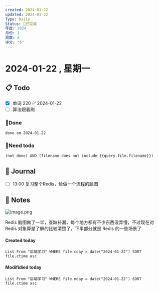 ```yaml
---
created: 2024-01-22
updated: 2024-01-22
Type: Daily
Status: 🎃已完成
年度: 2024
月份: 1
周数: 4
评分: "5"
---
```

# 2024-01-22 , 星期一

## 📋 Todo
- [x] 单词 220 ✅ 2024-01-22
- [ ] 算法跟着刷

### 🍰Done
```tasks
done on 2024-01-22
```
### 🍕Need todo

```tasks
(not done) AND (filename does not include {{query.file.filename}}) 
```
## 📆 Journal
- [ ] 13:00 复习整个Redis，给做一个流程的脑图<br>


## 📑 Notes
![image.png](https://obsidian-pic-1317906728.cos.ap-nanjing.myqcloud.com/obsidian/20240122234616.png)

Redis 脑图做了一半，查缺补漏，每个地方都有不少东西没弄懂，不过现在对 Redis 对象算是了解的比较清楚了，下半部分就是 Redis 的一些场景了
#### Created today

```dataview
List From "后端学习" WHERE file.cday = date("2024-01-22") SORT file.ctime asc
```


#### Modifidied today

```dataview
List From "后端学习" WHERE file.mday = date("2024-01-22") SORT file.ctime asc
```